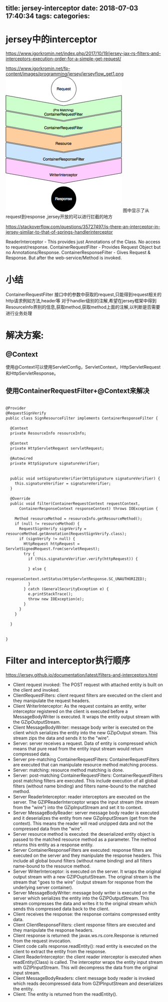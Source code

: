 title: jersey-interceptor
date: 2018-07-03 17:40:34
tags:
categories:
---
# jersey中的interceptor
https://www.igorkromin.net/index.php/2017/10/19/jersey-jax-rs-filters-and-interceptors-execution-order-for-a-simple-get-request/

https://www.igorkromin.net/fp-content/images/programming/jersey/jerseyflow_get1.png
![upload successful](/images/pasted-204.png)
图中显示了从request到response ,jersey开放的可以进行拦截的地方


https://stackoverflow.com/questions/35727497/is-there-an-interceptor-in-jersey-similar-to-that-of-springs-handlerinterceptor

ReaderInterceptor - This provides just Annotations of the Class. No access to request/response.
ContainerRequestFilter - Provides Request Object but no Annotations/Response.
ContainerResponseFilter - Gives Request & Response. But after the web-service/Method is invoked.

# 小结
ContainerRequestFilter 接口中的参数中获取的request,只能得到request相关的http请求例如方法,header等
对于handler级别的注解,希望在jersey框架中得到ResourceInfo界别的信息,获取method,获取method上面的注解,以判断是否需要进行业务处理

# 解决方案:

## @Context
使用@Context可以使用ServletConfig，ServletContext，HttpServletRequest和HttpServletResponse。

## 使用ContainerRequestFilter+@Context来解决

```

@Provider
@RequestSignVerify
public class SignResourceFilter implements ContainerResponseFilter {

  @Context
  private ResourceInfo resourceInfo;

  @Context
  private HttpServletRequest servletRequest;

  @Autowired
  private HttpSignature signatureVerifier;


  public void setSignatureVerifier(HttpSignature signatureVerifier) {
    this.signatureVerifier = signatureVerifier;
  }

  @Override
  public void filter(ContainerRequestContext requestContext,
      ContainerResponseContext responseContext) throws IOException {

    Method resourceMethod = resourceInfo.getResourceMethod();
    if (null != resourceMethod) {
      RequestSignVerify signVerify = resourceMethod.getAnnotation(RequestSignVerify.class);
      if (signVerify != null) {
        HttpRequest httpRequest = ServletSignedRequest.from(servletRequest);
        try {
          if (this.signatureVerifier.verify(httpRequest)) {

          } else {
            responseContext.setStatus(HttpServletResponse.SC_UNAUTHORIZED);
          }
        } catch (GeneralSecurityException e) {
          e.printStackTrace();
          throw new IOException(e);
        }
      }
    }

  }


}

```

# Filter and interceptor执行顺序

https://jersey.github.io/documentation/latest/filters-and-interceptors.html

- Client request invoked: The POST request with attached entity is built on the client and invoked.
- ClientRequestFilters: client request filters are executed on the client and they manipulate the request headers.
- Client WriterInterceptor: As the request contains an entity, writer interceptor registered on the client is executed before a MessageBodyWriter is executed. It wraps the entity output stream with the GZipOutputStream.
- Client MessageBodyWriter: message body writer is executed on the client which serializes the entity into the new GZipOutput stream. This stream zips the data and sends it to the "wire".
- Server: server receives a request. Data of entity is compressed which means that pure read from the entity input stream would return compressed data.
- Server pre-matching ContainerRequestFilters: ContainerRequestFilters are executed that can manipulate resource method matching process.
- Server: matching: resource method matching is done.
- Server: post-matching ContainerRequestFilters: ContainerRequestFilters post matching filters are executed. This include execution of all global filters (without name binding) and filters name-bound to the matched method.
- Server ReaderInterceptor: reader interceptors are executed on the server. The GZIPReaderInterceptor wraps the input stream (the stream from the "wire") into the GZipInputStream and set it to context.
- Server MessageBodyReader: server message body reader is executed and it deserializes the entity from new GZipInputStream (get from the context). This means the reader will read unzipped data and not the compressed data from the "wire".
- Server resource method is executed: the deserialized entity object is passed to the matched resource method as a parameter. The method returns this entity as a response entity.
- Server ContainerResponseFilters are executed: response filters are executed on the server and they manipulate the response headers. This include all global bound filters (without name binding) and all filters name-bound to the resource method.
- Server WriterInterceptor: is executed on the server. It wraps the original output stream with a new GZIPOuptutStream. The original stream is the stream that "goes to the wire" (output stream for response from the underlying server container).
- Server MessageBodyWriter: message body writer is executed on the server which serializes the entity into the GZIPOutputStream. This stream compresses the data and writes it to the original stream which sends this compressed data back to the client.
- Client receives the response: the response contains compressed entity data.
- Client ClientResponseFilters: client response filters are executed and they manipulate the response headers.
- Client response is returned: the javax.ws.rs.core.Response is returned from the request invocation.
- Client code calls response.readEntity(): read entity is executed on the client to extract the entity from the response.
- Client ReaderInterceptor: the client reader interceptor is executed when readEntity(Class) is called. The interceptor wraps the entity input stream with GZIPInputStream. This will decompress the data from the original input stream.
- Client MessageBodyReaders: client message body reader is invoked which reads decompressed data from GZIPInputStream and deserializes the entity.
- Client: The entity is returned from the readEntity().
